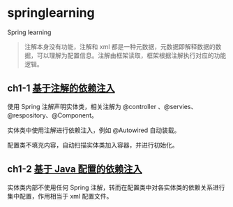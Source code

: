 # springlearning
Spring learning

> 注解本身没有功能，注解和 xml 都是一种元数据，元数据即解释数据的数据，可以理解为配置信息。注解由框架读取，框架根据注解执行对应的功能逻辑。

## ch1-1 [基于注解的依赖注入](quickstart/src/main/java/com/moonspirit/springlearning/one/)

使用 Spring 注解声明实体类，相关注解为 @controller 、@servies、@respository、@Component。

实体类中使用注解进行依赖注入，例如 @Autowired 自动装载。

配置类不填充内容，自动扫描实体类加入容器，并进行初始化。

## ch1-2 [基于 Java 配置的依赖注入](quickstart/src/main/java/com/moonspirit/springlearning/two/)

实体类内部不使用任何 Spring 注解，转而在配置类中对各实体类的依赖关系进行集中配置，作用相当于 xml 配置文件。
